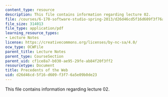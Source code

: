 ```yaml
---
content_type: resource
description: This file contains information regarding lecture 02.
file: /courses/6-170-software-studio-spring-2013/d26d46cd5f16d609f3f76a5e09b0de23_MIT6_170S13_02-www-prece.pdf
file_size: 314013
file_type: application/pdf
learning_resource_types:
- Lecture Notes
license: https://creativecommons.org/licenses/by-nc-sa/4.0/
ocw_type: OCWFile
parent_title: Lecture Notes
parent_type: CourseSection
parent_uid: cf1ce8a7-b030-ae95-29fe-ab84f20f3ff2
resourcetype: Document
title: Precedents of the Web
uid: d26d46cd-5f16-d609-f3f7-6a5e09b0de23
---
```

This file contains information regarding lecture 02.